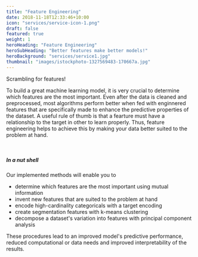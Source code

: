 ```yaml
---
title: "Feature Engineering"
date: 2018-11-18T12:33:46+10:00
icon: "services/service-icon-1.png"
draft: false
featured: true
weight: 1
heroHeading: "Feature Engineering"
heroSubHeading: "Better features make better models!"
heroBackground: "services/service1.jpg"
thumbnail: "images/istockphoto-1327569483-170667a.jpg"
---
```


Scrambling for features!

To build a great machine learning model, it is very crucial to determine which features are the most important. Even after the data is cleaned and preprocessed, most algorithms perform better when fed with enginnered features that are specifically made to enhance the predictive properties of the dataset. A useful rule of thumb is that a fearture must have a relationship to the target in other to learn properly. Thus, feature engineering helps to achieve this by making your data better suited to the problem at hand.

&nbsp;

##### In a nut shell

Our implemented methods will enable you to

- determine which features are the most important using mutual information
- invent new features that are suited to the problem at hand
- encode high-cardinality categoricals with a target encoding
- create segmentation features with k-means clustering
- decompose a dataset's variation into features with principal component analysis

These procedures lead to an improved model's predictive performance, reduced computational or data needs and improved interpretability of the results.
